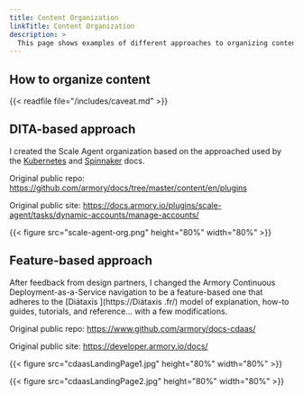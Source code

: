 ```yaml
---
title: Content Organization
linkTitle: Content Organization
description: >
  This page shows examples of different approaches to organizing content.
---
```


## How to organize content

{{< readfile file="/includes/caveat.md" >}}

## DITA-based approach

I created the Scale Agent organization based on the approached used by the [Kubernetes](https://kubernetes.io/docs/home/) and [Spinnaker](https://spinnaker.io/docs/) docs.

Original public repo: https://github.com/armory/docs/tree/master/content/en/plugins

Original public site: https://docs.armory.io/plugins/scale-agent/tasks/dynamic-accounts/manage-accounts/

{{< figure src="scale-agent-org.png" height="80%" width="80%" >}}


## Feature-based approach

After feedback from design partners, I changed the Armory Continuous Deployment-as-a-Service navigation to be a feature-based one that adheres to the [Diátaxis ](https://Diátaxis .fr/) model of explanation, how-to guides, tutorials, and reference... with a few modifications.

Original public repo: https://www.github.com/armory/docs-cdaas/

Original public site: https://developer.armory.io/docs/

{{< figure src="cdaasLandingPage1.jpg" height="80%" width="80%" >}}

{{< figure src="cdaasLandingPage2.jpg" height="80%" width="80%" >}}